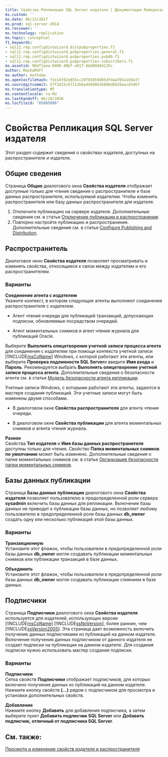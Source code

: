 ```yaml
---
title: Свойства Репликация SQL Server издателя | Документация Майкрософт
ms.custom: ''
ms.date: 06/13/2017
ms.prod: sql-server-2014
ms.reviewer: ''
ms.technology: replication
ms.topic: conceptual
f1_keywords:
- sql12.rep.configdistwizard.distpubproperties.f1
- sql12.rep.configdistwizard.pubproperties.general.f1
- sql12.rep.configdistwizard.pubproperties.pubdb.f1
- sql12.rep.configdistwizard.pubproperties.subscribers.f1
ms.assetid: 98df1aea-0406-40bf-a917-4bd80464125c
author: MashaMSFT
ms.author: mathoma
ms.openlocfilehash: f3e14f82e855cc29f83859d85dfdaaf85a1bda37
ms.sourcegitcommit: 57f1d15c67113bbadd40861b886d6929aacd3467
ms.translationtype: MT
ms.contentlocale: ru-RU
ms.lasthandoff: 06/18/2020
ms.locfileid: "85005096"
---
```

# <a name="sql-server-replication-publisher-properties"></a>Свойства Репликация SQL Server издателя
  Этот раздел содержит сведения о свойствах издателя, доступных на распространителе и издателе. 

## <a name="general"></a>Общие сведения  
   Страница **Общие** диалогового окна **Свойства издателя** отображает доступные только для чтения сведения о распространителе и базе данных распространителя, используемой издателем. Чтобы изменить распространителя или базу данных распространителя для издателя:  
  
1.  Отключите публикацию на сервере издателя. Дополнительные сведения см. в статье [Отключение публикации и распространения](disable-publishing-and-distribution.md).    
2.  Повторно настройте публикацию и распространение. Дополнительные сведения см. в статье [Configure Publishing and Distribution](configure-publishing-and-distribution.md).  

## <a name="distributor"></a>Распространитель
   Диалоговое окно **Свойства издателя** позволяет просматривать и изменять свойства, относящиеся к связи между издателем и его распространителем.  
  
### <a name="options"></a>Варианты  
 **Соединение агента с издателем**  
 Укажите контекст, в котором следующие агенты выполняют соединения распространителя с издателем.  
  
-   Агент чтения очереди для публикаций транзакций, допускающих подписки, обновляемые посредством очередей.  
  
-   Агент моментальных снимков и агент чтения журнала для публикаций Oracle.  
  
 Выберите **Выполнять олицетворение учетной записи процесса агента** для соединения с издателем при помощи контекста учетной записи [!INCLUDE[msCoName](../../includes/msconame-md.md)] Windows, с которой работают эти агенты, или выберите **Проверка подлинности SQL Server**и введите **Имя входа** и **Пароль**. Рекомендуется выбрать **Выполнять олицетворение учетной записи процесса агента**. Дополнительные сведения о безопасности агента см. в статье [Модель безопасности агента репликации](security/replication-agent-security-model.md).  
  
 Учетные записи Windows, с которыми работают эти агенты, задаются в мастере создания публикаций. Эти учетные записи могут быть изменены двумя способами.  
  
-   В диалоговом окне **Свойства распространителя** для агента чтения очереди.  
  
-   В диалоговом окне **Свойства публикации** для агента моментальных снимков и агента чтения журнала.  
  
 **Разное**  
 Свойства **Тип издателя** и **Имя базы данных распространителя** доступны только для чтения. Свойство **Папка моментальных снимков по умолчанию** может быть изменено. Дополнительные сведения о папке моментальных снимков см. в статье [Организация безопасности папки моментальных снимков](security/secure-the-snapshot-folder.md).  
  

## <a name="publication-databases"></a>Базы данных публикации
  Страница **Базы данных публикации** диалогового окна **Свойства издателя** позволяет пользователю в предопределенной роли сервера **sysadmin** включить базы данных для репликации. Включение базы данных не приводит к публикации базы данных, но позволяет любому пользователю в предопределенной роли базы данных **db_owner** создать одну или несколько публикаций этой базы данных.  
  
### <a name="options"></a>Варианты  
 **Транзакционную**  
 Установите этот флажок, чтобы пользователи в предопределенной роли базы данных **db_owner** могли создавать публикации моментальных снимков или публикации транзакций в базе данных. 
  
 **Объединить**  
 Установите этот флажок, чтобы пользователи в предопределенной роли базы данных **db_owner** могли создавать публикации слиянием в базе данных.  

## <a name="subscribers"></a>Подписчики

  Страница **Подписчики** диалогового окна **Свойства издателя** используется для издателей, использующих версии [!INCLUDE[msCoName](../../includes/msconame-md.md)] [!INCLUDE[ssNoVersion](../../includes/ssnoversion-md.md)], более ранние, чем [!INCLUDE[ssVersion2005](../../includes/ssversion2005-md.md)]. Эта страница дает возможность включить получение данных подписчиками из публикаций на данном издателе. Включение получения данных подписчиком от данного издателя не создает подписки на публикации на данном издателе. Для создания подписки нужно использовать мастер создания подписки.  
  
### <a name="options"></a>Варианты  
 **Подписчики**  
 Сетка свойств **Подписчики** отображает подписчиков, для которых включено получение данных из публикаций на данном издателе. Нажмите кнопку свойств **(...)** рядом с подписчиком для просмотра и установки дополнительных свойств.  
  
 **Добавление**  
 Нажмите кнопку **Добавить** для добавления подписчика, а затем выберите пункт **Добавить подписчик SQL Server** или **Добавить подписчик, отличный от подписчика SQL Server**.  

## <a name="see-also"></a>См. также:  
 [Просмотр и изменение свойств издателя и распространителя](view-and-modify-distributor-and-publisher-properties.md)   

  
  

